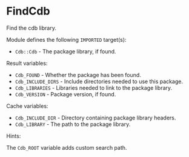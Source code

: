 # FindCdb

Find the cdb library.

Module defines the following `IMPORTED` target(s):

* `Cdb::Cdb` - The package library, if found.

Result variables:

* `Cdb_FOUND` - Whether the package has been found.
* `Cdb_INCLUDE_DIRS` - Include directories needed to use this package.
* `Cdb_LIBRARIES` - Libraries needed to link to the package library.
* `Cdb_VERSION` - Package version, if found.

Cache variables:

* `Cdb_INCLUDE_DIR` - Directory containing package library headers.
* `Cdb_LIBRARY` - The path to the package library.

Hints:

The `Cdb_ROOT` variable adds custom search path.

